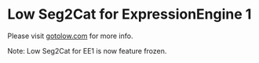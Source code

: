 # Low Seg2Cat for ExpressionEngine 1

Please visit [gotolow.com](http://gotolow.com/addons/low-seg2cat) for more info.

Note: Low Seg2Cat for EE1 is now feature frozen.